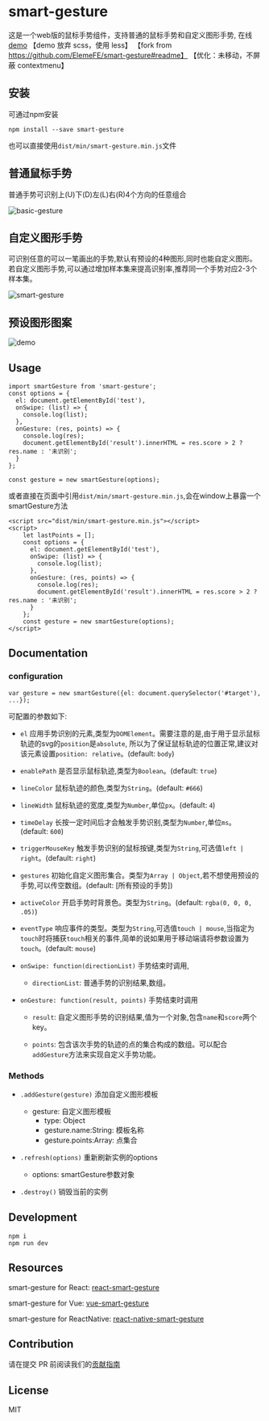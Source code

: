 # smart-gesture

这是一个web版的鼠标手势组件，支持普通的鼠标手势和自定义图形手势, 在线 [demo](https://elemefe.github.io/smart-gesture/)
【demo 放弃 scss，使用 less】
【fork from https://github.com/ElemeFE/smart-gesture#readme】
【优化：未移动，不屏蔽 contextmenu】
## 安装

可通过npm安装

```
npm install --save smart-gesture
```

也可以直接使用`dist/min/smart-gesture.min.js`文件

## 普通鼠标手势

普通手势可识别上(U)下(D)左(L)右(R)4个方向的任意组合

![basic-gesture](images/basic-gesture.gif)

## 自定义图形手势

可识别任意的可以一笔画出的手势,默认有预设的4种图形,同时也能自定义图形。若自定义图形手势,可以通过增加样本集来提高识别率,推荐同一个手势对应2-3个样本集。

![smart-gesture](images/smart-gesture.gif)

## 预设图形图案
![demo](images/demo.png)

## Usage

```
import smartGesture from 'smart-gesture';
const options = {
  el: document.getElementById('test'),             
  onSwipe: (list) => {
    console.log(list);
  },
  onGesture: (res, points) => {
    console.log(res);
    document.getElementById('result').innerHTML = res.score > 2 ? res.name : '未识别';
  }
};

const gesture = new smartGesture(options);
```

或者直接在页面中引用`dist/min/smart-gesture.min.js`,会在window上暴露一个smartGesture方法
```
<script src="dist/min/smart-gesture.min.js"></script>
<script>
    let lastPoints = [];
    const options = {
      el: document.getElementById('test'),             
      onSwipe: (list) => {
        console.log(list);
      },
      onGesture: (res, points) => {
        console.log(res);
        document.getElementById('result').innerHTML = res.score > 2 ? res.name : '未识别';
      }
    };
    const gesture = new smartGesture(options);
</script>
```

## Documentation

### configuration

```
var gesture = new smartGesture({el: document.querySelector('#target'), ...});
```

可配置的参数如下:

- `el` 应用手势识别的元素,类型为`DOMElement`。需要注意的是,由于用于显示鼠标轨迹的svg的`position`是`absolute`,
所以为了保证鼠标轨迹的位置正常,建议对该元素设置`position: relative`。(default: `body`)

- `enablePath` 是否显示鼠标轨迹,类型为`Boolean`。(default: `true`)

- `lineColor` 鼠标轨迹的颜色,类型为`String`。(default: `#666`)

- `lineWidth` 鼠标轨迹的宽度,类型为`Number`,单位`px`。(default: `4`)

- `timeDelay` 长按一定时间后才会触发手势识别,类型为`Number`,单位`ms`。(default: `600`)

- `triggerMouseKey` 触发手势识别的鼠标按键,类型为`String`,可选值`left | right`。(default: `right`)

- `gestures` 初始化自定义图形集合。类型为`Array | Object`,若不想使用预设的手势,可以传空数组。(default: [所有预设的手势])

- `activeColor` 开启手势时背景色。类型为`String`。(default: `rgba(0, 0, 0, .05)`)

- `eventType` 响应事件的类型。类型为`String`,可选值`touch | mouse`,当指定为`touch`时将捕获`touch`相关的事件,简单的说如果用于移动端请将参数设置为`touch`。(default: `mouse`)

- `onSwipe: function(directionList)` 手势结束时调用,

    - `directionList`: 普通手势的识别结果,数组。


- `onGesture: function(result, points)` 手势结束时调用

    - `result`: 自定义图形手势的识别结果,值为一个对象,包含`name`和`score`两个key。

    - `points`: 包含该次手势的轨迹的点的集合构成的数组。可以配合`addGesture`方法来实现自定义手势功能。


### Methods

- `.addGesture(gesture)` 添加自定义图形模板
    - gesture: 自定义图形模板
        - type: Object
        - gesture.name:String: 模板名称
        - gesture.points:Array: 点集合

- `.refresh(options)` 重新刷新实例的options

    - options: smartGesture参数对象

- `.destroy()` 销毁当前的实例

## Development

```
npm i
npm run dev
```

## Resources

smart-gesture for React: [react-smart-gesture](https://github.com/ElemeFE/react-smart-gesture)

smart-gesture for Vue: [vue-smart-gesture](https://github.com/ElemeFE/vue-smart-gesture)

smart-gesture for ReactNative: [react-native-smart-gesture](https://github.com/ElemeFE/react-native-smart-gesture)

## Contribution

请在提交 PR 前阅读我们的[贡献指南](./.github/CONTRIBUTING_zh-cn.md)

## License

MIT

